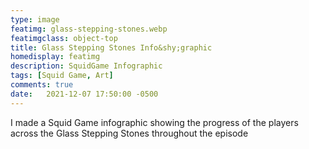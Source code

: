 ```yaml
---
type: image
featimg: glass-stepping-stones.webp
featimgclass: object-top
title: Glass Stepping Stones Info&shy;graphic
homedisplay: featimg
description: SquidGame Infographic
tags: [Squid Game, Art]
comments: true
date:   2021-12-07 17:50:00 -0500
---
```


I made a Squid Game infographic showing the progress of the players across the Glass Stepping Stones throughout the episode